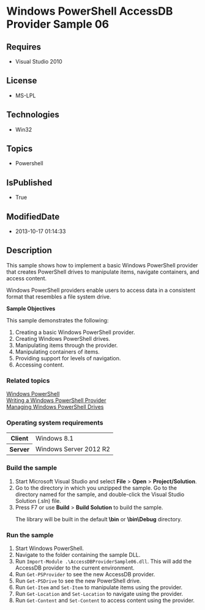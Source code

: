 # Windows PowerShell AccessDB Provider Sample 06
## Requires
* Visual Studio 2010
## License
* MS-LPL
## Technologies
* Win32
## Topics
* Powershell
## IsPublished
* True
## ModifiedDate
* 2013-10-17 01:14:33
## Description

<div id="mainSection">
<p>This sample shows how to implement a basic Windows PowerShell provider that creates PowerShell drives to manipulate items, navigate containers, and access content.
</p>
<p>Windows PowerShell providers enable users to access data in a consistent format that resembles a file system drive.</p>
<p><b>Sample Objectives</b></p>
<p>This sample demonstrates the following:</p>
<ol>
<li>Creating a basic Windows PowerShell provider. </li><li>Creating Windows PowerShell drives. </li><li>Manipulating items through the provider. </li><li>Manipulating containers of items. </li><li>Providing support for levels of navigation. </li><li>Accessing content. </li></ol>
<p></p>
<h3><a id="related_topics"></a>Related topics</h3>
<dl><dt><a href="http://go.microsoft.com/fwlink/?LinkID=178145">Windows PowerShell</a>
</dt><dt><a href="http://msdn.microsoft.com/en-us/library/windows/desktop/ee126192(v=vs.85).aspx">Writing a Windows PowerShell Provider</a>
</dt><dt><a href="http://technet.microsoft.com/en-us/library/dd315335.aspx">Managing Windows PowerShell Drives</a>
</dt></dl>
<h3>Operating system requirements</h3>
<table>
<tbody>
<tr>
<th>Client</th>
<td><dt>Windows&nbsp;8.1 </dt></td>
</tr>
<tr>
<th>Server</th>
<td><dt>Windows Server&nbsp;2012&nbsp;R2 </dt></td>
</tr>
</tbody>
</table>
<h3>Build the sample</h3>
<p></p>
<ol>
<li>Start Microsoft Visual Studio and select <b>File</b> &gt; <b>Open</b> &gt; <b>
Project/Solution</b>. </li><li>Go to the directory in which you unzipped the sample. Go to the directory named for the sample, and double-click the Visual Studio Solution (.sln) file.
</li><li>Press F7 or use <b>Build</b> &gt; <b>Build Solution</b> to build the sample.
<p>The library will be built in the default<b> \bin</b> or <b>\bin\Debug</b> directory.</p>
</li></ol>
<p></p>
<h3>Run the sample</h3>
<p></p>
<ol>
<li>Start Windows PowerShell. </li><li>Navigate to the folder containing the sample DLL. </li><li>Run <code>Import-Module .\AccessDBProviderSample06.dll</code>. This will add the AccessDB provider to the current environment.
</li><li>Run <code>Get-PSProvider</code> to see the new AccessDB provider. </li><li>Run <code>Get-PSDrive</code> to see the new PowerShell drive. </li><li>Run <code>Get-Item</code> and <code>Set-Item</code> to manipulate items using the provider.
</li><li>Run <code>Get-Location</code> and <code>Set-Location</code> to navigate using the provider.
</li><li>Run <code>Get-Content</code> and <code>Set-Content</code> to access content using the provider.
</li></ol>
<p></p>
</div>
